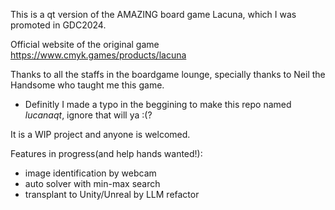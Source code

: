 

This is a qt version of the AMAZING board game Lacuna, which I was promoted in GDC2024.



Official website of the original game https://www.cmyk.games/products/lacuna

Thanks to all the staffs in the boardgame lounge, specially thanks to Neil the Handsome who taught me this game.
* Definitly I made a typo in the beggining to make this repo named *lucanaqt*, ignore that will ya :(?

It is a WIP project and anyone is welcomed. 

Features in progress(and help hands wanted!):
- image identification by webcam
- auto solver with min-max search
- transplant to Unity/Unreal by LLM refactor